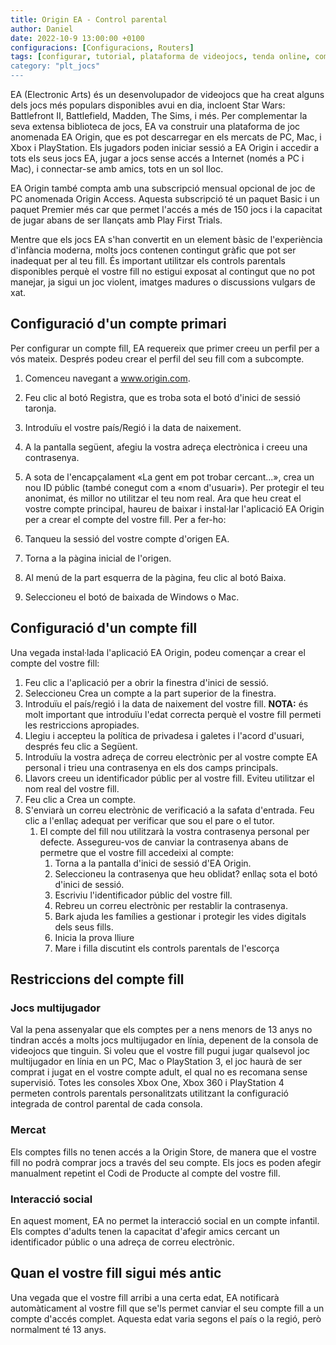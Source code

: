 ```yaml
---
title: Origin EA - Control parental
author: Daniel
date: 2022-10-9 13:00:00 +0100
configuracions: [Configuracions, Routers]
tags: [configurar, tutorial, plataforma de videojocs, tenda online, comprar, control, parental, pc, Electronics Arts, Origin, Games, Battlefield, EA Sports, xats, xats i veus, comunicacions, limitar, 9 d'Octubre de 2022, escrit per Daniel, PEGI +18, correu, direcció email, PIN]
category: "plt_jocs"
---
```


EA (Electronic Arts) és un desenvolupador de videojocs que ha creat alguns dels jocs més populars disponibles avui en dia, incloent Star Wars: Battlefront II, Battlefield, Madden, The Sims, i més. Per complementar la seva extensa biblioteca de jocs, EA va construir una plataforma de joc anomenada EA Origin, que es pot descarregar en els mercats de PC, Mac, i Xbox i PlayStation. Els jugadors poden iniciar sessió a EA Origin i accedir a tots els seus jocs EA, jugar a jocs sense accés a Internet (només a PC i Mac), i connectar-se amb amics, tots en un sol lloc.

EA Origin també compta amb una subscripció mensual opcional de joc de PC anomenada Origin Access. Aquesta subscripció té un paquet Basic i un paquet Premier més car que permet l'accés a més de 150 jocs i la capacitat de jugar abans de ser llançats amb Play First Trials.

Mentre que els jocs EA s'han convertit en un element bàsic de l'experiència d'infància moderna, molts jocs contenen contingut gràfic que pot ser inadequat per al teu fill. És important utilitzar els controls parentals disponibles perquè el vostre fill no estigui exposat al contingut que no pot manejar, ja sigui un joc violent, imatges madures o discussions vulgars de xat.

## Configuració d'un compte primari
Per configurar un compte fill, EA requereix que primer creeu un perfil per a vós mateix. Després podeu crear el perfil del seu fill com a subcompte.

1. Comenceu navegant a www.origin.com.
2. Feu clic al botó Registra, que es troba sota el botó d'inici de sessió taronja.
3. Introduïu el vostre país/Regió i la data de naixement.
4. A la pantalla següent, afegiu la vostra adreça electrònica i creeu una contrasenya.
5. A sota de l'encapçalament «La gent em pot trobar cercant...», crea un nou ID públic (també conegut com a «nom d'usuari»). Per protegir el teu anonimat, és millor no utilitzar el teu nom real.
Ara que heu creat el vostre compte principal, haureu de baixar i instal·lar l'aplicació EA Origin per a crear el compte del vostre fill. Per a fer-ho:

1. Tanqueu la sessió del vostre compte d'origen EA.
2. Torna a la pàgina inicial de l'origen.
3. Al menú de la part esquerra de la pàgina, feu clic al botó Baixa.
4. Seleccioneu el botó de baixada de Windows o Mac.

## Configuració d'un compte fill
Una vegada instal·lada l'aplicació EA Origin, podeu començar a crear el compte del vostre fill:

1. Feu clic a l'aplicació per a obrir la finestra d'inici de sessió.
2. Seleccioneu Crea un compte a la part superior de la finestra.
3. Introduïu el país/regió i la data de naixement del vostre fill.
**NOTA:** és molt important que introduïu l'edat correcta perquè el vostre fill permeti les restriccions apropiades.
4. Llegiu i accepteu la política de privadesa i galetes i l'acord d'usuari, després feu clic a Següent.
5. Introduïu la vostra adreça de correu electrònic per al vostre compte EA personal i trieu una contrasenya en els dos camps principals.
6. Llavors creeu un identificador públic per al vostre fill. Eviteu utilitzar el nom real del vostre fill.
7. Feu clic a Crea un compte.
8. S'enviarà un correu electrònic de verificació a la safata d'entrada. Feu clic a l'enllaç adequat per verificar que sou el pare o el tutor.
    1. El compte del fill nou utilitzarà la vostra contrasenya personal per defecte. Assegureu-vos de canviar la contrasenya abans de permetre que el vostre fill accedeixi al compte:
        1. Torna a la pantalla d'inici de sessió d'EA Origin.
        2. Seleccioneu la contrasenya que heu oblidat? enllaç sota el botó d'inici de sessió.	
        3. Escriviu l'identificador públic del vostre fill.
        4. Rebreu un correu electrònic per restablir la contrasenya.
        5. Bark ajuda les famílies a gestionar i protegir les vides digitals dels seus fills.
        6. Inicia la prova lliure
        7. Mare i filla discutint els controls parentals de l'escorça

## Restriccions del compte fill
### Jocs multijugador
Val la pena assenyalar que els comptes per a nens menors de 13 anys no tindran accés a molts jocs multijugador en línia, depenent de la consola de videojocs que tinguin. Si voleu que el vostre fill pugui jugar qualsevol joc multijugador en línia en un PC, Mac o PlayStation 3, el joc haurà de ser comprat i jugat en el vostre compte adult, el qual no es recomana sense supervisió. Totes les consoles Xbox One, Xbox 360 i PlayStation 4 permeten controls parentals personalitzats utilitzant la configuració integrada de control parental de cada consola.

### Mercat
Els comptes fills no tenen accés a la Origin Store, de manera que el vostre fill no podrà comprar jocs a través del seu compte. Els jocs es poden afegir manualment repetint el Codi de Producte al compte del vostre fill.

### Interacció social
En aquest moment, EA no permet la interacció social en un compte infantil. Els comptes d'adults tenen la capacitat d'afegir amics cercant un identificador públic o una adreça de correu electrònic.

## Quan el vostre fill sigui més antic
Una vegada que el vostre fill arribi a una certa edat, EA notificarà automàticament al vostre fill que se'ls permet canviar el seu compte fill a un compte d'accés complet. Aquesta edat varia segons el país o la regió, però normalment té 13 anys.

